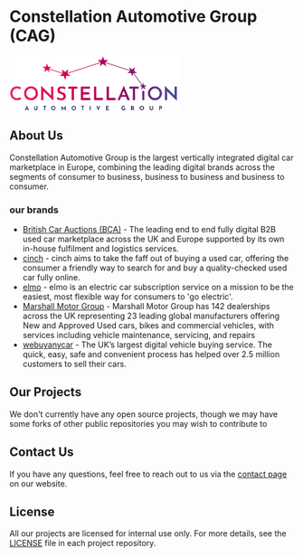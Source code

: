 # Constellation Automotive Group (CAG)

[![name][logo-image]](https://www.constellationautomotive.com/)

## About Us

Constellation Automotive Group is the largest vertically integrated digital car marketplace in Europe,
combining the leading digital brands across the segments of consumer to business, business to business and business to consumer.

### our brands

- [British Car Auctions (BCA)](https://www.bca.co.uk/) - The leading end to end fully digital B2B used car marketplace across the UK and Europe supported by its own in-house fulfilment and logistics services.
- [cinch](https://www.cinch.co.uk/) - cinch aims to take the faff out of buying a used car, offering the consumer a friendly way to search for and buy a quality-checked used car fully online.
- [elmo](https://elmodrive.com/?utm_source=constellation&utm_medium=referral) - elmo is an electric car subscription service on a mission to be the easiest, most flexible way for consumers to 'go electric'.
- [Marshall Motor Group](https://www.marshall.co.uk/) - Marshall Motor Group has 142 dealerships across the UK representing 23 leading global manufacturers offering New and Approved Used cars, bikes and commercial vehicles, with services including vehicle maintenance, servicing, and repairs
- [webuyanycar](https://www.webuyanycar.com/) - The UK’s largest digital vehicle buying service. The quick, easy, safe and convenient process has helped over 2.5 million customers to sell their cars.

## Our Projects

We don't currently have any open source projects, though we may have some forks of other public repositories you may wish to contribute to

## Contact Us

If you have any questions, feel free to reach out to us via the [contact page](https://www.constellationautomotive.com/contact) on our website.

## License

All our projects are licensed for internal use only. For more details, see the [LICENSE](https://github.com/constellationautomotivegroup/.github/blob/main/LICENSE) file in each project repository.

<!-- MARKDOWN LINKS & IMAGES -->
<!-- https://www.markdownguide.org/basic-syntax/#reference-style-links -->

<!-- docs -->

[code-of-conduct]: https://github.com/constellationautomotivegroup/.github/blob/main/CODE_OF_CONDUCT.md
[LICENSE]: https://github.com/constellationautomotivegroup/.github/blob/main/LICENSE
<!-- IMAGES AND ICONS -->

[logo-image]: https://github.com/constellationautomotivegroup/.github/blob/main/.assets/cag.png
[teams-icon]: https://github.com/constellationautomotivegroup/.github/blob/main/.assets/teams.png